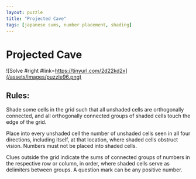 ```yaml
---
layout: puzzle
title: "Projected Cave"
tags: [japanese sums, number placement, shading]
---
```


# Projected Cave

![Solve #right #link=https://tinyurl.com/2d22kd2x](/assets/images/puzzle96.png)

## Rules:

Shade some cells in the grid such that all unshaded cells are orthogonally connected, and all orthogonally connected groups of shaded cells touch the edge of the grid.

Place into every unshaded cell the number of unshaded cells seen in all four directions, including itself, at that location, where shaded cells obstruct vision. Numbers must not be placed into shaded cells.

Clues outside the grid indicate the sums of connected groups of numbers in the respective row or column, in order, where shaded cells serve as delimiters between groups. A question mark can be any positive number. 

